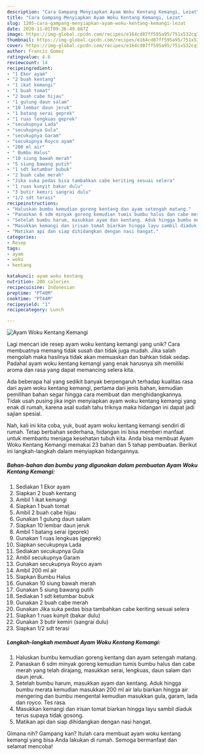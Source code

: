 ```yaml
---
description: "Cara Gampang Menyiapkan Ayam Woku Kentang Kemangi, Lezat"
title: "Cara Gampang Menyiapkan Ayam Woku Kentang Kemangi, Lezat"
slug: 1205-cara-gampang-menyiapkan-ayam-woku-kentang-kemangi-lezat
date: 2020-11-01T09:36:49.687Z
image: https://img-global.cpcdn.com/recipes/e164cd87ff595a95/751x532cq70/ayam-woku-kentang-kemangi-foto-resep-utama.jpg
thumbnail: https://img-global.cpcdn.com/recipes/e164cd87ff595a95/751x532cq70/ayam-woku-kentang-kemangi-foto-resep-utama.jpg
cover: https://img-global.cpcdn.com/recipes/e164cd87ff595a95/751x532cq70/ayam-woku-kentang-kemangi-foto-resep-utama.jpg
author: Francis Gomez
ratingvalue: 4.6
reviewcount: 14
recipeingredient:
- "1 Ekor ayam"
- "2 buah kentang"
- "1 ikat kemangi"
- "1 buah tomat"
- "2 buah cabe hijau"
- "1 gulung daun salam"
- "10 lembar daun jeruk"
- "1 batang serai geprek"
- "1 ruas lengkuas geprek"
- "secukupnya Lada"
- "secukupnya Gula"
- "secukupnya Garam"
- "secukupnya Royco ayam"
- "200 ml air"
- " Bumbu Halus"
- "10 siung bawah merah"
- "5 siung bawang putih"
- "1 sdt ketumbar bubuk"
- "2 buah cabe merah"
- "Jika suka pedas bisa tambahkan cabe keriting sesuai selera"
- "1 ruas kunyit bakar dulu"
- "3 butir kemiri sangrai dulu"
- "1/2 sdt terasi"
recipeinstructions:
- "Haluskan bumbu kemudian goreng kentang dan ayam setengah matang."
- "Panaskan 6 sdm minyak goreng kemudian tumis bumbu halus dan cabe merah yang telah dirajang, masukkan serai, lengkuas, daun salam dan daun jeruk."
- "Setelah bumbu harum, masukkan ayam dan kentang. Aduk hingga bumbu merata kemudian masukkan 200 ml air lalu biarkan hingga air mengering dan bumbu mengental kemudian masukkan gula, garam, lada dan royco. Tes rasa."
- "Masukkan kemangi dan irisan tomat biarkan hingga layu sambil diaduk terus supaya tidak gosong."
- "Matikan api dan siap dihidangkan dengan nasi hangat."
categories:
- Resep
tags:
- ayam
- woku
- kentang

katakunci: ayam woku kentang 
nutrition: 200 calories
recipecuisine: Indonesian
preptime: "PT40M"
cooktime: "PT44M"
recipeyield: "1"
recipecategory: Lunch

---
```



![Ayam Woku Kentang Kemangi](https://img-global.cpcdn.com/recipes/e164cd87ff595a95/751x532cq70/ayam-woku-kentang-kemangi-foto-resep-utama.jpg)

Lagi mencari ide resep ayam woku kentang kemangi yang unik? Cara membuatnya memang tidak susah dan tidak juga mudah. Jika salah mengolah maka hasilnya tidak akan memuaskan dan bahkan tidak sedap. Padahal ayam woku kentang kemangi yang enak harusnya sih memiliki aroma dan rasa yang dapat memancing selera kita.



Ada beberapa hal yang sedikit banyak berpengaruh terhadap kualitas rasa dari ayam woku kentang kemangi, pertama dari jenis bahan, kemudian pemilihan bahan segar hingga cara membuat dan menghidangkannya. Tidak usah pusing jika ingin menyiapkan ayam woku kentang kemangi yang enak di rumah, karena asal sudah tahu triknya maka hidangan ini dapat jadi sajian spesial.


Nah, kali ini kita coba, yuk, buat ayam woku kentang kemangi sendiri di rumah. Tetap berbahan sederhana, hidangan ini bisa memberi manfaat untuk membantu menjaga kesehatan tubuh kita. Anda bisa membuat Ayam Woku Kentang Kemangi memakai 23 bahan dan 5 tahap pembuatan. Berikut ini langkah-langkah dalam menyiapkan hidangannya.

<!--inarticleads1-->

##### Bahan-bahan dan bumbu yang digunakan dalam pembuatan Ayam Woku Kentang Kemangi:

1. Sediakan 1 Ekor ayam
1. Siapkan 2 buah kentang
1. Ambil 1 ikat kemangi
1. Siapkan 1 buah tomat
1. Ambil 2 buah cabe hijau
1. Gunakan 1 gulung daun salam
1. Siapkan 10 lembar daun jeruk
1. Ambil 1 batang serai (geprek)
1. Gunakan 1 ruas lengkuas (geprek)
1. Siapkan secukupnya Lada
1. Sediakan secukupnya Gula
1. Ambil secukupnya Garam
1. Gunakan secukupnya Royco ayam
1. Ambil 200 ml air
1. Siapkan  Bumbu Halus
1. Gunakan 10 siung bawah merah
1. Gunakan 5 siung bawang putih
1. Sediakan 1 sdt ketumbar bubuk
1. Gunakan 2 buah cabe merah
1. Gunakan Jika suka pedas bisa tambahkan cabe keriting sesuai selera
1. Siapkan 1 ruas kunyit (bakar dulu)
1. Gunakan 3 butir kemiri (sangrai dulu)
1. Siapkan 1/2 sdt terasi




<!--inarticleads2-->

##### Langkah-langkah membuat Ayam Woku Kentang Kemangi:

1. Haluskan bumbu kemudian goreng kentang dan ayam setengah matang.
1. Panaskan 6 sdm minyak goreng kemudian tumis bumbu halus dan cabe merah yang telah dirajang, masukkan serai, lengkuas, daun salam dan daun jeruk.
1. Setelah bumbu harum, masukkan ayam dan kentang. Aduk hingga bumbu merata kemudian masukkan 200 ml air lalu biarkan hingga air mengering dan bumbu mengental kemudian masukkan gula, garam, lada dan royco. Tes rasa.
1. Masukkan kemangi dan irisan tomat biarkan hingga layu sambil diaduk terus supaya tidak gosong.
1. Matikan api dan siap dihidangkan dengan nasi hangat.




Gimana nih? Gampang kan? Itulah cara membuat ayam woku kentang kemangi yang bisa Anda lakukan di rumah. Semoga bermanfaat dan selamat mencoba!
